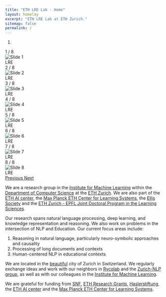 ```yaml
---
title: "ETH LRE Lab - Home"
layout: homelay
excerpt: "ETH LRE Lab at ETH Zurich."
sitemap: false
permalink: /
---
```


<div markdown="0" id="carousel" class="carousel slide" data-ride="carousel" data-interval="4000" data-pause="hover" >
    <!-- Menu -->
    <ol class="carousel-indicators">
        <li data-target="#carousel" data-slide-to="0" class="active"></li>
    </ol>

  <!-- Full-width images with number and caption text -->
  <div class="carousel-inner" markdown="0">
    <div class="item active">1 / 8</div>
    <img src="{{ site.url }}{{ site.baseurl }}/images/slider/DSCF6419.jpg" alt="Slide 1">
    <div class="text">LRE</div>
  </div>
  <div class="carousel-inner" markdown="0">
    <div class="item active">2 / 8</div>
    <img src="{{ site.url }}{{ site.baseurl }}/images/slider/DSCF6411.jpg" alt="Slide 2">
    <div class="text">LRE</div>
  </div>
  <div class="carousel-inner" markdown="0">
    <div class="item active">3 / 8</div>
    <img src="{{ site.url }}{{ site.baseurl }}/images/slider/DSCF6409.jpg" alt="Slide 3">
    <div class="text">LRE</div>
  </div>
  <div class="carousel-inner" markdown="0">
    <div class="item active">4 / 8</div>
    <img src="{{ site.url }}{{ site.baseurl }}/images/slider/DSCF6405.jpg" alt="Slide 4">
    <div class="text">LRE</div>
  </div>
  <div class="carousel-inner" markdown="0">
    <div class="item active">5 / 8</div>
    <img src="{{ site.url }}{{ site.baseurl }}/images/slider/DSCF6402.jpg" alt="Slide 5">
    <div class="text">LRE</div>
  </div>
  <div class="carousel-inner" markdown="0">
    <div class="item active">6 / 8</div>
    <img src="{{ site.url }}{{ site.baseurl }}/images/slider/slider1.jpg" alt="Slide 6">
    <div class="text">LRE</div>
  </div>
  <div class="carousel-inner" markdown="0">
    <div class="item active">7 / 8</div>
    <img src="{{ site.url }}{{ site.baseurl }}/images/slider/slider2.jpg" alt="Slide 7">
    <div class="text">LRE</div>
  </div>
  <div class="carousel-inner" markdown="0">
    <div class="item active">8 / 8</div>
    <img src="{{ site.url }}{{ site.baseurl }}/images/slider/slider3.jpg" alt="Slide 8">
    <div class="text">LRE</div>
  </div>


  <a class="left carousel-control" href="#carousel" role="button" data-slide="prev">
    <span class="glyphicon glyphicon-chevron-left" aria-hidden="true"></span>
    <span class="sr-only">Previous</span>
  </a>
  <a class="right carousel-control" href="#carousel" role="button" data-slide="next">
    <span class="glyphicon glyphicon-chevron-right" aria-hidden="true"></span>
    <span class="sr-only">Next</span>
  </a>
</div>

We are a research group in the [Institute for Machine Learning](https://ml.inf.ethz.ch/) within the [Department of Computer Science](https://inf.ethz.ch/) at the [ETH Zurich](https://ethz.ch/). We are also part of the [ETH AI center](https://ai.ethz.ch/), the [Max Planck ETH Center for Learning Systems](https://learning-systems.org/), the [Ellis Society](https://ellis.eu/) and the [ETH Zurich - EPFL Joint Doctoral Program in the Learning Sciences](https://lse.ethz.ch/doctoral-program-in-learning-sciences.html).

Our research spans natural language processing, deep learning, and knowledge representation and reasoning. We also work on problems in the intersection of NLP and Education. Our current focus areas include:
1. Reasoning in natural language, particularly neuro-symbolic approaches and causality
2. Processing of long documents and contexts
3. Human-centered NLP in educational contexts

We are located in the [beautiful](https://www.zuerich.com/en) city of Zurich in Switzerland. We regularly exchange ideas and work with our neighbors in [Rycolab](https://rycolab.io/) and the [Zurich-NLP group](https://zurich-nlp.ch/), as well as with our colleagues in the [Institute for Machine Learning](https://ml.inf.ethz.ch/).

We are grateful for funding from [SNF](http://www.snf.ch/en/Pages/default.aspx), [ETH Research Grants](https://ethz.ch/en/research/research-promotion/eth-grants.html), [Haslerstiftung](https://haslerstiftung.ch/), the [ETH AI center](https://ai.ethz.ch/) and the [Max Planck ETH Center for Learning Systems](https://learning-systems.org/).
